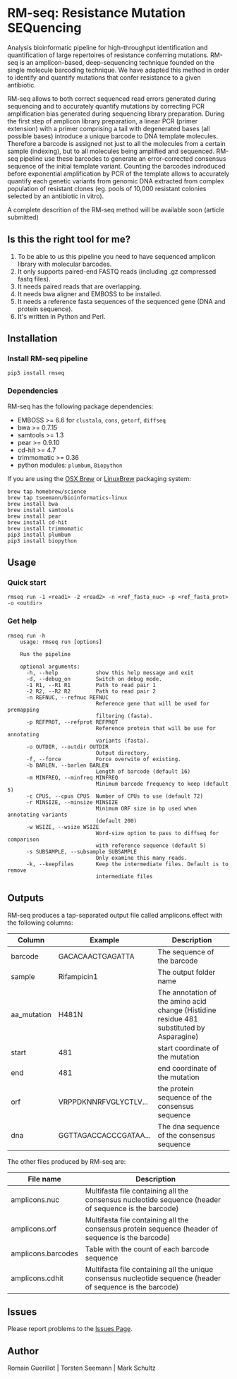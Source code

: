 # RM-seq: Resistance Mutation SEQuencing

Analysis bioinformatic pipeline for high-throughput identification and quantification of large repertoires of resistance conferring mutations.
RM-seq is an amplicon-based, deep-sequencing technique founded on the single molecule barcoding technique. We have adapted this method in order to identify and quantify mutations that confer resistance to a given antibiotic.

RM-seq allows to both correct sequenced read errors generated during sequencing and to accurately quantify mutations by correcting PCR amplification bias generated during sequencing library preparation. During the first step of amplicon library preparation, a linear PCR (primer extension) with a primer comprising a tail with degenerated bases (all possible bases) introduce a unique barcode to DNA template molecules. Therefore a barcode is assigned not just to all the molecules from a certain sample (indexing), but to all molecules being amplified and sequenced. RM-seq pipeline use these barcodes to generate an error-corrected consensus sequence of the initial template variant. Counting the barcodes indroduced before exponential amplification by PCR of the template allows to accurately quantify each genetic variants from genomic DNA extracted from complex population of resistant clones (eg. pools of 10,000 resistant colonies selected by an antibiotic in vitro).

A complete descrition of the RM-seq method will be available soon (article submitted)

## Is this the right tool for me?

1. To be able to us this pipeline you need to have sequenced amplicon library with molecular barcodes.
2. It only supports paired-end FASTQ reads (including .gz compressed fastq files).
3. It needs paired reads that are overlapping.
3. It needs bwa aligner and EMBOSS to be installed.
4. It needs a reference fasta sequences of the sequenced gene (DNA and protein sequence).
4. It's written in Python and Perl.

## Installation

### Install RM-seq pipeline
```
pip3 install rmseq
```
 
### Dependencies
RM-seq has the following package dependencies:
* EMBOSS >= 6.6 for `clustalo`, `cons`, `getorf`, `diffseq`
* bwa >= 0.7.15
* samtools >= 1.3
* pear >= 0.9.10
* cd-hit >= 4.7
* trimmomatic >= 0.36
* python modules: `plumbum`, `Biopython`

If you are using the [OSX Brew](http://brew.sh/) or [LinuxBrew](http://linuxbrew.sh/) packaging system:
```
brew tap homebrew/science
brew tap tseemann/bioinformatics-linux
brew install bwa
brew install samtools
brew install pear
brew install cd-hit
brew install trimmomatic
pip3 install plumbum
pip3 install biopython
```

## Usage

### Quick start
```
rmseq run -1 <read1> -2 <read2> -n <ref_fasta_nuc> -p <ref_fasta_prot> -o <outdir>
```

### Get help
```
rmseq run -h
    usage: rmseq run [options]

    Run the pipeline

    optional arguments:
      -h, --help            show this help message and exit
      -d, --debug_on        Switch on debug mode.
      -1 R1, --R1 R1        Path to read pair 1
      -2 R2, --R2 R2        Path to read pair 2
      -n REFNUC, --refnuc REFNUC
                            Reference gene that will be used for premapping
                            filtering (fasta).
      -p REFPROT, --refprot REFPROT
                            Reference protein that will be use for annotating
                            variants (fasta).
      -o OUTDIR, --outdir OUTDIR
                            Output directory.
      -f, --force           Force overwite of existing.
      -b BARLEN, --barlen BARLEN
                            Length of barcode (default 16)
      -m MINFREQ, --minfreq MINFREQ
                            Minimum barcode frequency to keep (default 5)
      -c CPUS, --cpus CPUS  Number of CPUs to use (default 72)
      -r MINSIZE, --minsize MINSIZE
                            Minimum ORF size in bp used when annotating variants
                            (default 200)
      -w WSIZE, --wsize WSIZE
                            Word-size option to pass to diffseq for comparison
                            with reference sequence (default 5)
      -s SUBSAMPLE, --subsample SUBSAMPLE
                            Only examine this many reads.
      -k, --keepfiles       Keep the intermediate files. Default is to remove
                            intermediate files
```
## Outputs

RM-seq produces a tap-separated output file called amplicons.effect with the following columns:

Column | Example | Description
-------|---------|------------
barcode | GACACAACTGAGATTA | The sequence of the barcode
sample | Rifampicin1 | The output folder name
aa_mutation | H481N | The annotation of the amino acid change (Histidine residue 481 substituted by Asparagine)
start |  481 | start coordinate of the mutation 
end | 481 | end coordinate of the mutation
orf | VRPPDKNNRFVGLYCTLV... | the protein sequence of the consensus sequence
dna | GGTTAGACCACCCGATAA... | The dna sequence of the consensus sequence

The other files produced by RM-seq are:

File name | Description
----------|------------
amplicons.nuc | Multifasta file containing all the consensus nucleotide sequence (header of sequence is the barcode)
amplicons.orf | Multifasta file containing all the consensus protein sequence (header of sequence is the barcode)
amplicons.barcodes | Table with the count of each barcode sequence
amplicons.cdhit | Multifasta file containing all the unique consensus nucleotide sequence (header of sequence is the barcode)


## Issues

Please report problems to the [Issues Page](https://github.com/rguerillot/RM-seq/issues).

## Author

Romain Guerillot | Torsten Seemann | Mark Schultz

